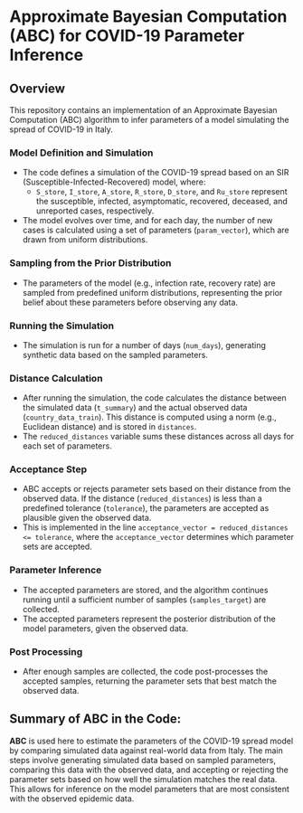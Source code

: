 
# Approximate Bayesian Computation (ABC) for COVID-19 Parameter Inference

## Overview

This repository contains an implementation of an Approximate Bayesian Computation (ABC) algorithm to infer parameters of a model simulating the spread of COVID-19 in Italy.

### Model Definition and Simulation
- The code defines a simulation of the COVID-19 spread based on an SIR (Susceptible-Infected-Recovered) model, where:
  - `S_store`, `I_store`, `A_store`, `R_store`, `D_store`, and `Ru_store` represent the susceptible, infected, asymptomatic, recovered, deceased, and unreported cases, respectively.
- The model evolves over time, and for each day, the number of new cases is calculated using a set of parameters (`param_vector`), which are drawn from uniform distributions.

### Sampling from the Prior Distribution
- The parameters of the model (e.g., infection rate, recovery rate) are sampled from predefined uniform distributions, representing the prior belief about these parameters before observing any data.

### Running the Simulation
- The simulation is run for a number of days (`num_days`), generating synthetic data based on the sampled parameters.

### Distance Calculation
- After running the simulation, the code calculates the distance between the simulated data (`t_summary`) and the actual observed data (`country_data_train`). This distance is computed using a norm (e.g., Euclidean distance) and is stored in `distances`.
- The `reduced_distances` variable sums these distances across all days for each set of parameters.

### Acceptance Step
- ABC accepts or rejects parameter sets based on their distance from the observed data. If the distance (`reduced_distances`) is less than a predefined tolerance (`tolerance`), the parameters are accepted as plausible given the observed data.
- This is implemented in the line `acceptance_vector = reduced_distances <= tolerance`, where the `acceptance_vector` determines which parameter sets are accepted.

### Parameter Inference
- The accepted parameters are stored, and the algorithm continues running until a sufficient number of samples (`samples_target`) are collected.
- The accepted parameters represent the posterior distribution of the model parameters, given the observed data.

### Post Processing
- After enough samples are collected, the code post-processes the accepted samples, returning the parameter sets that best match the observed data.

## Summary of ABC in the Code:
**ABC** is used here to estimate the parameters of the COVID-19 spread model by comparing simulated data against real-world data from Italy. The main steps involve generating simulated data based on sampled parameters, comparing this data with the observed data, and accepting or rejecting the parameter sets based on how well the simulation matches the real data. This allows for inference on the model parameters that are most consistent with the observed epidemic data.
